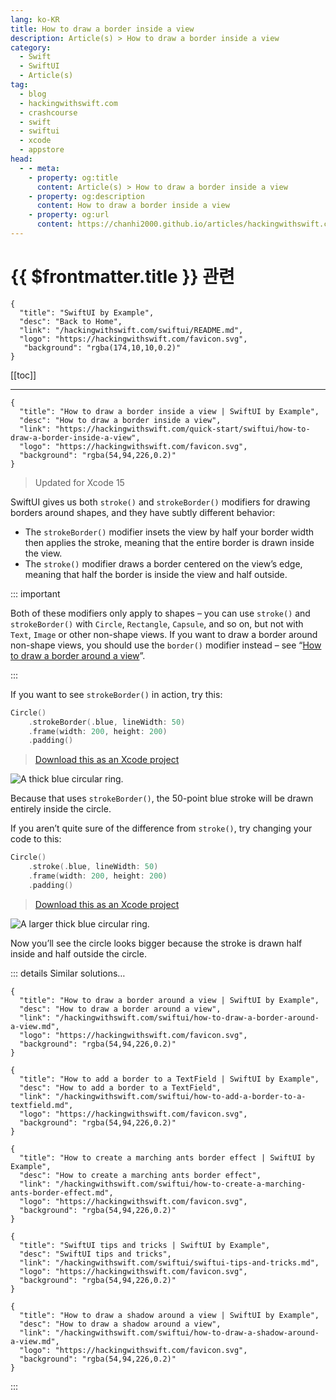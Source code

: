 ```yaml
---
lang: ko-KR
title: How to draw a border inside a view
description: Article(s) > How to draw a border inside a view
category:
  - Swift
  - SwiftUI
  - Article(s)
tag: 
  - blog
  - hackingwithswift.com
  - crashcourse
  - swift
  - swiftui
  - xcode
  - appstore
head:
  - - meta:
    - property: og:title
      content: Article(s) > How to draw a border inside a view
    - property: og:description
      content: How to draw a border inside a view
    - property: og:url
      content: https://chanhi2000.github.io/articles/hackingwithswift.com/swiftui/how-to-draw-a-border-inside-a-view.html
---
```


# {{ $frontmatter.title }} 관련

```component VPCard
{
  "title": "SwiftUI by Example",
  "desc": "Back to Home",
  "link": "/hackingwithswift.com/swiftui/README.md",
  "logo": "https://hackingwithswift.com/favicon.svg",
   "background": "rgba(174,10,10,0.2)"
}
```

[[toc]]

---

```component VPCard
{
  "title": "How to draw a border inside a view | SwiftUI by Example",
  "desc": "How to draw a border inside a view",
  "link": "https://hackingwithswift.com/quick-start/swiftui/how-to-draw-a-border-inside-a-view",
  "logo": "https://hackingwithswift.com/favicon.svg",
  "background": "rgba(54,94,226,0.2)"
}
```

> Updated for Xcode 15

SwiftUI gives us both `stroke()` and `strokeBorder()` modifiers for drawing borders around shapes, and they have subtly different behavior:

- The `strokeBorder()` modifier insets the view by half your border width then applies the stroke, meaning that the entire border is drawn inside the view.
- The `stroke()` modifier draws a border centered on the view’s edge, meaning that half the border is inside the view and half outside.

::: important

Both of these modifiers only apply to shapes – you can use `stroke()` and `strokeBorder()` with `Circle`, `Rectangle`, `Capsule`, and so on, but not with `Text`, `Image` or other non-shape views. If you want to draw a border around non-shape views, you should use the `border()` modifier instead – see “[How to draw a border around a view](/hackingwithswift.com/swiftui/how-to-draw-a-border-around-a-view.md)”.

:::

If you want to see `strokeBorder()` in action, try this:

```swift
Circle()
    .strokeBorder(.blue, lineWidth: 50)
    .frame(width: 200, height: 200)
    .padding()
```

> [<FontIcon icon="fas fa-file-zipper"/>Download this as an Xcode project](https://hackingwithswift.com/files/projects/swiftui/how-to-draw-a-border-inside-a-view-1.zip)

![A thick blue circular ring.](https://hackingwithswift.com/img/books/quick-start/swiftui/how-to-draw-a-border-inside-a-view-1~dark@2x.png)

Because that uses `strokeBorder()`, the 50-point blue stroke will be drawn entirely inside the circle.

If you aren’t quite sure of the difference from `stroke()`, try changing your code to this:

```swift
Circle()
    .stroke(.blue, lineWidth: 50)
    .frame(width: 200, height: 200)
    .padding()
```

> [<FontIcon icon="fas fa-file-zipper"/>Download this as an Xcode project](https://hackingwithswift.com/files/projects/swiftui/how-to-draw-a-border-inside-a-view-2.zip)

![A larger thick blue circular ring.](https://hackingwithswift.com/img/books/quick-start/swiftui/how-to-draw-a-border-inside-a-view-2~dark@2x.png)

Now you’ll see the circle looks bigger because the stroke is drawn half inside and half outside the circle.

::: details Similar solutions…

```component VPCard
{
  "title": "How to draw a border around a view | SwiftUI by Example",
  "desc": "How to draw a border around a view",
  "link": "/hackingwithswift.com/swiftui/how-to-draw-a-border-around-a-view.md",
  "logo": "https://hackingwithswift.com/favicon.svg",
  "background": "rgba(54,94,226,0.2)"
}
```

```component VPCard
{
  "title": "How to add a border to a TextField | SwiftUI by Example",
  "desc": "How to add a border to a TextField",
  "link": "/hackingwithswift.com/swiftui/how-to-add-a-border-to-a-textfield.md",
  "logo": "https://hackingwithswift.com/favicon.svg",
  "background": "rgba(54,94,226,0.2)"
}
```

```component VPCard
{
  "title": "How to create a marching ants border effect | SwiftUI by Example",
  "desc": "How to create a marching ants border effect",
  "link": "/hackingwithswift.com/swiftui/how-to-create-a-marching-ants-border-effect.md",
  "logo": "https://hackingwithswift.com/favicon.svg",
  "background": "rgba(54,94,226,0.2)"
}
```

```component VPCard
{
  "title": "SwiftUI tips and tricks | SwiftUI by Example",
  "desc": "SwiftUI tips and tricks",
  "link": "/hackingwithswift.com/swiftui/swiftui-tips-and-tricks.md",
  "logo": "https://hackingwithswift.com/favicon.svg",
  "background": "rgba(54,94,226,0.2)"
}
```

```component VPCard
{
  "title": "How to draw a shadow around a view | SwiftUI by Example",
  "desc": "How to draw a shadow around a view",
  "link": "/hackingwithswift.com/swiftui/how-to-draw-a-shadow-around-a-view.md",
  "logo": "https://hackingwithswift.com/favicon.svg",
  "background": "rgba(54,94,226,0.2)"
}
```

:::

